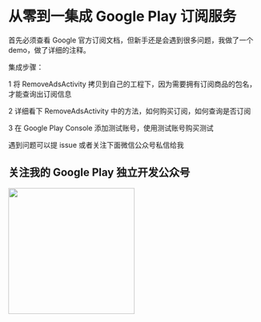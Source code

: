 
# 从零到一集成 Google Play 订阅服务

首先必须查看 Google 官方订阅文档，但新手还是会遇到很多问题，我做了一个demo，做了详细的注释。

集成步骤：

1 将 RemoveAdsActivity 拷贝到自己的工程下，因为需要拥有订阅商品的包名，才能查询出订阅信息

2 详细看下 RemoveAdsActivity 中的方法，如何购买订阅，如何查询是否订阅

3 在 Google Play Console 添加测试账号，使用测试账号购买测试

遇到问题可以提 issue 或者关注下面微信公众号私信给我

## 关注我的 Google Play 独立开发公众号
<img src="https://img-blog.csdnimg.cn/20190221223739781.jpg" width="252" height="252">

